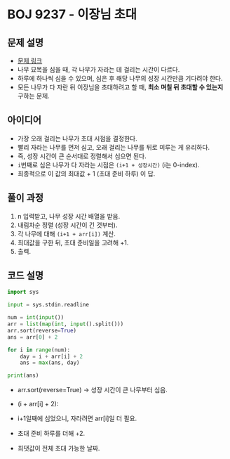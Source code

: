 # BOJ 9237 - 이장님 초대

## 문제 설명
- [문제 링크](https://www.acmicpc.net/problem/9237)
- 나무 묘목을 심을 때, 각 나무가 자라는 데 걸리는 시간이 다르다.
- 하루에 하나씩 심을 수 있으며, 심은 후 해당 나무의 성장 시간만큼 기다려야 한다.
- 모든 나무가 다 자란 뒤 이장님을 초대하려고 할 때, **최소 며칠 뒤 초대할 수 있는지** 구하는 문제.

## 아이디어
- 가장 오래 걸리는 나무가 초대 시점을 결정한다.
- 빨리 자라는 나무를 먼저 심고, 오래 걸리는 나무를 뒤로 미루는 게 유리하다.
- 즉, 성장 시간이 큰 순서대로 정렬해서 심으면 된다.
- `i`번째로 심은 나무가 다 자라는 시점은 `(i+1 + 성장시간)` (i는 0-index).
- 최종적으로 이 값의 최대값 + 1 (초대 준비 하루) 이 답.

## 풀이 과정
1. n 입력받고, 나무 성장 시간 배열을 받음.
2. 내림차순 정렬 (성장 시간이 긴 것부터).
3. 각 나무에 대해 `(i+1 + arr[i])` 계산.
4. 최대값을 구한 뒤, 초대 준비일을 고려해 +1.
5. 출력.

## 코드 설명
```python
import sys

input = sys.stdin.readline

num = int(input())
arr = list(map(int, input().split()))
arr.sort(reverse=True)
ans = arr[0] + 2

for i in range(num):
    day = i + arr[i] + 2
    ans = max(ans, day)

print(ans)
```
- arr.sort(reverse=True) → 성장 시간이 큰 나무부터 심음.

- (i + arr[i] + 2):

- i+1일째에 심었으니, 자라려면 arr[i]일 더 필요.

- 초대 준비 하루를 더해 +2.

- 최댓값이 전체 초대 가능한 날짜.